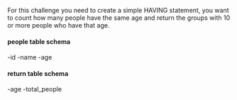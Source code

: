 For this challenge you need to create a simple HAVING statement, you want to count how many people have the same age and return the groups with 10 or more people who have that age.

#### people table schema

-id
-name
-age

#### return table schema

-age
-total_people
